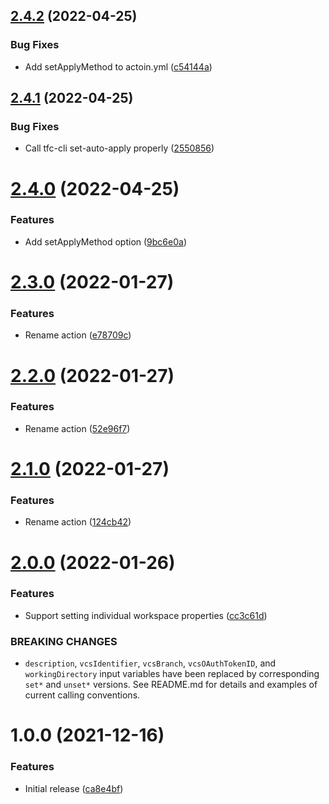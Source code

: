 ## [2.4.2](https://github.com/cbsinteractive/update-tfc-workspace-action/compare/2.4.1...2.4.2) (2022-04-25)


### Bug Fixes

* Add setApplyMethod to actoin.yml ([c54144a](https://github.com/cbsinteractive/update-tfc-workspace-action/commit/c54144a3cd0fe83a7697f884fd9c87c1d777bd08))

## [2.4.1](https://github.com/cbsinteractive/update-tfc-workspace-action/compare/2.4.0...2.4.1) (2022-04-25)


### Bug Fixes

* Call tfc-cli set-auto-apply properly ([2550856](https://github.com/cbsinteractive/update-tfc-workspace-action/commit/25508562b0c4e127a32c8c10f151efcda9987a28))

# [2.4.0](https://github.com/cbsinteractive/update-tfc-workspace-action/compare/2.3.0...2.4.0) (2022-04-25)


### Features

* Add setApplyMethod option ([9bc6e0a](https://github.com/cbsinteractive/update-tfc-workspace-action/commit/9bc6e0a5490bd9beec5a8b12b0efc051518be674))

# [2.3.0](https://github.com/cbsinteractive/update-tfc-workspace-action/compare/2.2.0...2.3.0) (2022-01-27)


### Features

* Rename action ([e78709c](https://github.com/cbsinteractive/update-tfc-workspace-action/commit/e78709c9b97701d2b2a7b5c4a27e544d1a325e98))

# [2.2.0](https://github.com/cbsinteractive/update-tfc-workspace-action/compare/2.1.0...2.2.0) (2022-01-27)


### Features

* Rename action ([52e96f7](https://github.com/cbsinteractive/update-tfc-workspace-action/commit/52e96f79f58b85b94c4a99b054bcc23b005493c5))

# [2.1.0](https://github.com/cbsinteractive/update-tfc-workspace-action/compare/2.0.0...2.1.0) (2022-01-27)


### Features

* Rename action ([124cb42](https://github.com/cbsinteractive/update-tfc-workspace-action/commit/124cb42f8dba3b946e18bf4a8a1251bd01fe90d6))

# [2.0.0](https://github.com/cbsinteractive/update-tfc-workspace-action/compare/1.0.0...2.0.0) (2022-01-26)


### Features

* Support setting individual workspace properties ([cc3c61d](https://github.com/cbsinteractive/update-tfc-workspace-action/commit/cc3c61d61a9ce1d2dcc2f4330925da7c55e5c56a))


### BREAKING CHANGES

* `description`, `vcsIdentifier`, `vcsBranch`,
`vcsOAuthTokenID`, and `workingDirectory` input variables have been
replaced by corresponding `set*` and `unset*` versions. See README.md
for details and examples of current calling conventions.

# 1.0.0 (2021-12-16)


### Features

* Initial release ([ca8e4bf](https://github.com/cbsinteractive/update-tfc-workspace-action/commit/ca8e4bfdbe28b5eef9912ca2605b9d974885e0e6))
